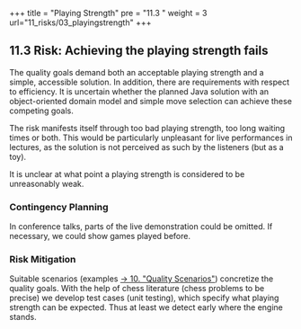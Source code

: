 +++
title = "Playing Strength"
pre = "11.3 "
weight = 3
url="11_risks/03_playingstrength"
+++

## 11.3 Risk: Achieving the playing strength fails

The quality goals demand both an acceptable playing strength and a simple, accessible solution.
In addition, there are requirements with respect to efficiency.
It is uncertain whether the planned Java solution with an object-oriented domain model and simple move selection  can achieve these competing goals.

The risk manifests itself through too bad playing strength, too long waiting times or both.
This would be particularly unpleasant for live performances in lectures, as the solution is not perceived as such by the listeners (but as a toy).

It is unclear at what point a playing strength is considered to be unreasonably weak.

### Contingency Planning

In conference talks, parts of the live demonstration could be omitted. If necessary, we could show games played before.


### Risk Mitigation

Suitable scenarios (examples [→ 10. "Quality Scenarios"](/en/10_qualityrequirements/)) concretize the quality goals.
With the help of chess literature (chess problems to be precise) we develop test cases (unit testing), which specify what playing strength can be expected.
Thus at least we detect early where the engine stands.
